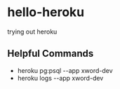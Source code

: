 # hello-heroku
trying out heroku

## Helpful Commands
* heroku pg:psql --app xword-dev
* heroku logs --app xword-dev

